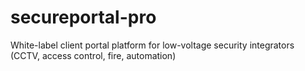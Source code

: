 # secureportal-pro
White-label client portal platform for low-voltage security integrators (CCTV, access control, fire, automation)
